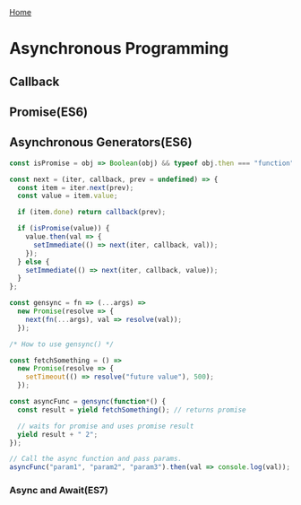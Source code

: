 <div><a href="https://github.com/ashishtayal89/learnjavascript#readme">Home</a></div>

# Asynchronous Programming

<div id="callback"><div>

## Callback

## Promise(ES6)

## Asynchronous Generators(ES6)

```javascript
const isPromise = obj => Boolean(obj) && typeof obj.then === "function";

const next = (iter, callback, prev = undefined) => {
  const item = iter.next(prev);
  const value = item.value;

  if (item.done) return callback(prev);

  if (isPromise(value)) {
    value.then(val => {
      setImmediate(() => next(iter, callback, val));
    });
  } else {
    setImmediate(() => next(iter, callback, value));
  }
};

const gensync = fn => (...args) =>
  new Promise(resolve => {
    next(fn(...args), val => resolve(val));
  });

/* How to use gensync() */

const fetchSomething = () =>
  new Promise(resolve => {
    setTimeout(() => resolve("future value"), 500);
  });

const asyncFunc = gensync(function*() {
  const result = yield fetchSomething(); // returns promise

  // waits for promise and uses promise result
  yield result + " 2";
});

// Call the async function and pass params.
asyncFunc("param1", "param2", "param3").then(val => console.log(val)); // 'future value 2'
```

### Async and Await(ES7)
